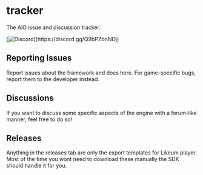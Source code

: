 # tracker
The AiO issue and discussion tracker.

[![Discord](https://img.shields.io/discord/1185386695328288768?style=social&logo=discord&label=Talk%20with%20the%20Community!)](https://discord.gg/Q9bPZbnNDj)

## Reporting Issues
Report issues about the framework and docs here. For game-specific bugs, report them to the developer instead.

## Discussions
If you want to discuss some specific aspects of the engine with a forum-like manner, feel free to do so!

## Releases
Anything in the releases tab are only the export templates for Likeum player.
Most of the time you wont need to download these manually the SDK should handle it for you.
